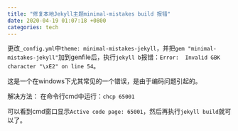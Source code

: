 ```yaml
---
title: "修复本地Jekyll主题minimal-mistakes build 报错"
date: 2020-04-19 01:07:18 +0800
categories: tech
---
```


更改`_config.yml`中`theme: minimal-mistakes-jekyll`，并把`gem "minimal-mistakes-jekyll"`加到genfile后，执行`jekyll b`报错：`Error:  Invalid GBK character "\xE2" on line 54`。

这是一个在windows下尤其常见的一个错误，是由于编码问题引起的。

解决方法：
在命令行cmd中运行：`chcp 65001`

可以看到cmd窗口显示`Active code page: 65001`，然后再执行`jekyll build`就可以了。
